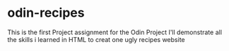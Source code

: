 # odin-recipes
This is the first Project assignment for the Odin Project 
I'll demonstrate all the skills i learned in HTML to creat one ugly recipes website 